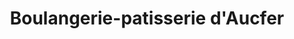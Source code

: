 ---
title: "Boulangerie-patisserie d'Aucfer"
url: /rieux/boulangerie-patisserie-daucfer/
shop: Bäckerei
---